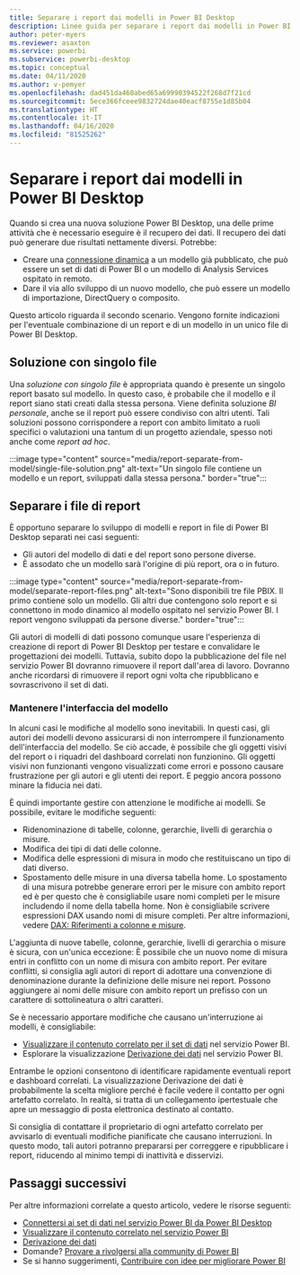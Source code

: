 ```yaml
---
title: Separare i report dai modelli in Power BI Desktop
description: Linee guida per separare i report dai modelli in Power BI Desktop.
author: peter-myers
ms.reviewer: asaxton
ms.service: powerbi
ms.subservice: powerbi-desktop
ms.topic: conceptual
ms.date: 04/11/2020
ms.author: v-pemyer
ms.openlocfilehash: dad451da460abed65a69990394522f268d7f21cd
ms.sourcegitcommit: 5ece366fceee9832724dae40eacf8755e1d85b04
ms.translationtype: HT
ms.contentlocale: it-IT
ms.lasthandoff: 04/16/2020
ms.locfileid: "81525262"
---
```

# <a name="separate-reports-from-models-in-power-bi-desktop"></a>Separare i report dai modelli in Power BI Desktop

Quando si crea una nuova soluzione Power BI Desktop, una delle prime attività che è necessario eseguire è il recupero dei dati. Il recupero dei dati può generare due risultati nettamente diversi. Potrebbe:

- Creare una [connessione dinamica](../desktop-report-lifecycle-datasets.md) a un modello già pubblicato, che può essere un set di dati di Power BI o un modello di Analysis Services ospitato in remoto.
- Dare il via allo sviluppo di un nuovo modello, che può essere un modello di importazione, DirectQuery o composito.

Questo articolo riguarda il secondo scenario. Vengono fornite indicazioni per l'eventuale combinazione di un report e di un modello in un unico file di Power BI Desktop.

## <a name="single-file-solution"></a>Soluzione con singolo file

Una _soluzione con singolo file_ è appropriata quando è presente un singolo report basato sul modello. In questo caso, è probabile che il modello e il report siano stati creati dalla stessa persona. Viene definita soluzione _BI personale_, anche se il report può essere condiviso con altri utenti. Tali soluzioni possono corrispondere a report con ambito limitato a ruoli specifici o valutazioni una tantum di un progetto aziendale, spesso noti anche come _report ad hoc_.

:::image type="content" source="media/report-separate-from-model/single-file-solution.png" alt-text="Un singolo file contiene un modello e un report, sviluppati dalla stessa persona." border="true":::

## <a name="separate-report-files"></a>Separare i file di report

È opportuno separare lo sviluppo di modelli e report in file di Power BI Desktop separati nei casi seguenti:

- Gli autori del modello di dati e del report sono persone diverse.
- È assodato che un modello sarà l'origine di più report, ora o in futuro.

:::image type="content" source="media/report-separate-from-model/separate-report-files.png" alt-text="Sono disponibili tre file PBIX. Il primo contiene solo un modello. Gli altri due contengono solo report e si connettono in modo dinamico al modello ospitato nel servizio Power BI. I report vengono sviluppati da persone diverse." border="true":::

Gli autori di modelli di dati possono comunque usare l'esperienza di creazione di report di Power BI Desktop per testare e convalidare le progettazioni dei modelli. Tuttavia, subito dopo la pubblicazione del file nel servizio Power BI dovranno rimuovere il report dall'area di lavoro. Dovranno anche ricordarsi di rimuovere il report ogni volta che ripubblicano e sovrascrivono il set di dati.

### <a name="preserve-the-model-interface"></a>Mantenere l'interfaccia del modello

In alcuni casi le modifiche al modello sono inevitabili. In questi casi, gli autori dei modelli devono assicurarsi di non interrompere il funzionamento dell'interfaccia del modello. Se ciò accade, è possibile che gli oggetti visivi del report o i riquadri del dashboard correlati non funzionino. Gli oggetti visivi non funzionanti vengono visualizzati come errori e possono causare frustrazione per gli autori e gli utenti dei report. E peggio ancora possono minare la fiducia nei dati.

È quindi importante gestire con attenzione le modifiche ai modelli. Se possibile, evitare le modifiche seguenti:

- Ridenominazione di tabelle, colonne, gerarchie, livelli di gerarchia o misure.
- Modifica dei tipi di dati delle colonne.
- Modifica delle espressioni di misura in modo che restituiscano un tipo di dati diverso.
- Spostamento delle misure in una diversa tabella home. Lo spostamento di una misura potrebbe generare errori per le misure con ambito report ed è per questo che è consigliabile usare nomi completi per le misure includendo il nome della tabella home. Non è consigliabile scrivere espressioni DAX usando nomi di misure completi. Per altre informazioni, vedere [DAX: Riferimenti a colonne e misure](dax-column-measure-references.md).

L'aggiunta di nuove tabelle, colonne, gerarchie, livelli di gerarchia o misure è sicura, con un'unica eccezione: È possibile che un nuovo nome di misura entri in conflitto con un nome di misura con ambito report. Per evitare conflitti, si consiglia agli autori di report di adottare una convenzione di denominazione durante la definizione delle misure nei report. Possono aggiungere ai nomi delle misure con ambito report un prefisso con un carattere di sottolineatura o altri caratteri.

Se è necessario apportare modifiche che causano un'interruzione ai modelli, è consigliabile:

- [Visualizzare il contenuto correlato per il set di dati](../consumer/end-user-related.md#view-related-content-for-a-dataset) nel servizio Power BI.
- Esplorare la visualizzazione [Derivazione dei dati](../collaborate-share/service-data-lineage.md) nel servizio Power BI.

Entrambe le opzioni consentono di identificare rapidamente eventuali report e dashboard correlati. La visualizzazione Derivazione dei dati è probabilmente la scelta migliore perché è facile vedere il contatto per ogni artefatto correlato. In realtà, si tratta di un collegamento ipertestuale che apre un messaggio di posta elettronica destinato al contatto.

Si consiglia di contattare il proprietario di ogni artefatto correlato per avvisarlo di eventuali modifiche pianificate che causano interruzioni. In questo modo, tali autori potranno prepararsi per correggere e ripubblicare i report, riducendo al minimo tempi di inattività e disservizi.

## <a name="next-steps"></a>Passaggi successivi

Per altre informazioni correlate a questo articolo, vedere le risorse seguenti:

- [Connettersi ai set di dati nel servizio Power BI da Power BI Desktop](../desktop-report-lifecycle-datasets.md)
- [Visualizzare il contenuto correlato nel servizio Power BI](../consumer/end-user-related.md)
- [Derivazione dei dati](../collaborate-share/service-data-lineage.md)
- Domande? [Provare a rivolgersi alla community di Power BI](https://community.powerbi.com/)
- Se si hanno suggerimenti, [Contribuire con idee per migliorare Power BI](https://ideas.powerbi.com/)
